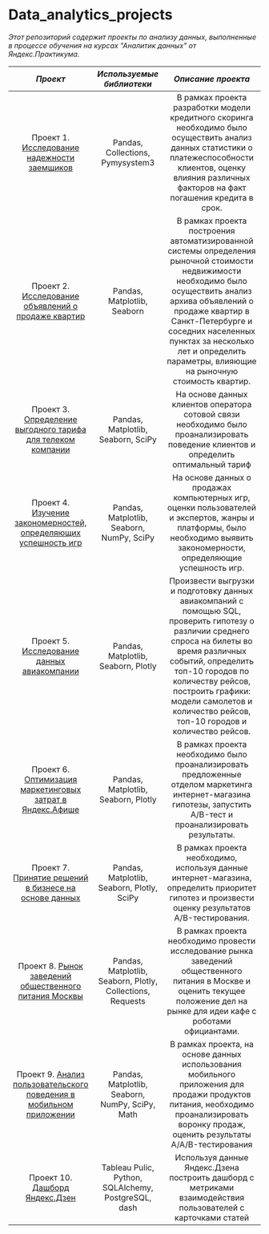 # Data_analytics_projects
_Этот репозиторий содержит проекты по анализу данных, выполненные в процессе обучения на курсах "Аналитик данных" от Яндекс.Практикума._

| ___Проект___ | ___Используемые библиотеки___ | ___Описание проекта___ |
| :--------------------: | :---------------------: |:---------------------------:|
| Проект 1. [Исследование надежности заемщиков](https://github.com/liz-ozerova/Data_analytics_projects/tree/main/Project%201) | Pandas, Collections, Pymysystem3 | В рамках проекта разработки модели кредитного скоринга необходимо было осуществить анализ данных статистики о платежеспособности клиентов, оценку влияния различных факторов на факт погашения кредита в срок. |
| Проект 2. [Исследование объявлений о продаже квартир](https://github.com/liz-ozerova/Data_analytics_projects/tree/main/Project%202)| Pandas, Matplotlib, Seaborn| В рамках проекта построения автоматизированной системы определения рыночной стоимости недвижимости необходимо было осуществить анализ архива объявлений о продаже квартир в Санкт-Петербурге и соседних населенных пунктах за несколько лет и определить параметры, влияющие на рыночную стоимость квартир.|
| Проект 3. [Определение выгодного тарифа для телеком компании](https://github.com/liz-ozerova/Data_analytics_projects/tree/main/Project%203) | Pandas, Matplotlib, Seaborn, SciPy | На основе данных клиентов оператора сотовой связи необходимо было проанализировать поведение клиентов и определить оптимальный тариф |
| Проект 4. [Изучение закономерностей, определяющих успешность игр](https://github.com/liz-ozerova/Data_analytics_projects/tree/main/Project%204) | Pandas, Matplotlib, Seaborn, NumPy, SciPy | На основе данных о продажах компьютерных игр, оценки пользователей и экспертов, жанры и платформы, было необходимо выявить закономерности, определяющие успешность игр. |
| Проект 5. [Исследование данных авиакомпании](https://github.com/liz-ozerova/Data_analytics_projects/tree/main/Project%205) | Pandas, Matplotlib, Seaborn, Plotly | Произвести выгрузки и подготовку данных авиакомпаний с помощью SQL, проверить гипотезу о различии среднего спроса на билеты во время различных событий, определить топ-10 городов по количеству рейсов, построить графики: модели самолетов и количество рейсов, топ-10 городов и количество рейсов. |
| Проект 6. [Оптимизация маркетинговых затрат в Яндекс.Афише](https://github.com/liz-ozerova/Data_analytics_projects/tree/main/Project%206) | Pandas, Matplotlib, Seaborn, Plotly | В рамках проекта необходимо было проанализировать предложенные отделом маркетинга интернет-магазина гипотезы, запустить A/B-тест и проанализировать результаты.|
| Проект 7. [Принятие решений в бизнесе на основе данных](https://github.com/liz-ozerova/Data_analytics_projects/tree/main/Project%207) | Pandas, Matplotlib, Seaborn, Plotly, SciPy | В рамках проекта необходимо, используя данные интернет-магазина, определить приоритет гипотез и произвести оценку результатов A/B-тестирования.|
| Проект 8. [Рынок заведений общественного питания Москвы](https://github.com/liz-ozerova/Data_analytics_projects/tree/main/Project%208) | Pandas, Matplotlib, Seaborn, Plotly, Сollections, Requests | В рамках проекта необходимо провести исследование рынка заведений общественного питания в Москве и оценить текущее положение дел на рынке для идеи кафе с роботами официантами. |
| Проект 9. [Анализ пользовательского поведения в мобильном приложении](https://github.com/liz-ozerova/Data_analytics_projects/tree/main/Project%209) | Pandas, Matplotlib, Seaborn, NumPy, SciPy, Math | В рамках проекта, на основе данных использования мобильного приложения для продажи продуктов питания, необходимо проанализировать воронку продаж, оценить результаты A/A/B-тестирования |
| Проект 10. [Дашборд Яндекс.Дзен]() | Tableau Pulic, Python, SQLAlchemy, PostgreSQL, dash | Используя данные Яндекс.Дзена построить дашборд с метриками взаимодействия пользователей с карточками статей |
